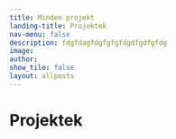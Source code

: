 ```yaml
---
title: Minden projekt
landing-title: Projektek
nav-menu: false
description: fdgfdagfdgfgfgfdgdfgdfgfdg
image:
author:
show_tile: false
layout: allposts
---
```


<h1>Projektek</h1>
